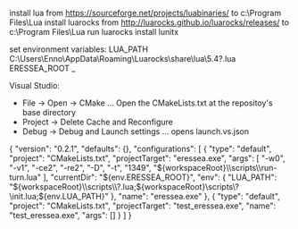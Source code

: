 install lua from https://sourceforge.net/projects/luabinaries/ to c:\Program Files\Lua
install luarocks from http://luarocks.github.io/luarocks/releases/ to c:\Program Files\Lua
run luarocks install lunitx

set environment variables:
LUA_PATH C:\Users\Enno\AppData\Roaming\Luarocks\share\lua\5.4\?.lua
ERESSEA_ROOT <where the orders and data files are>_

Visual Studio:
- File -> Open -> CMake ...
    Open the CMakeLists.txt at the repositoy's base directory
- Project -> Delete Cache and Reconfigure
- Debug -> Debug and Launch settings ...
    opens launch.vs.json

{
  "version": "0.2.1",
  "defaults": {},
  "configurations": [
    {
      "type": "default",
      "project": "CMakeLists.txt",
      "projectTarget": "eressea.exe",
      "args": [
        "-w0",
        "-v1",
        "-ce2",
        "-re2",
        "-D",
        "-t",
        "1349",
        "${workspaceRoot}\\scripts\\run-turn.lua"
      ],
      "currentDir": "${env.ERESSEA_ROOT}",
      "env": {
        "LUA_PATH": "${workspaceRoot}\\scripts\\?.lua;${workspaceRoot}\\scripts\\?\\init.lua;${env.LUA_PATH}"
      },
      "name": "eressea.exe"
    },
    {
      "type": "default",
      "project": "CMakeLists.txt",
      "projectTarget": "test_eressea.exe",
      "name": "test_eressea.exe",
      "args": []
    }
  ]
}
